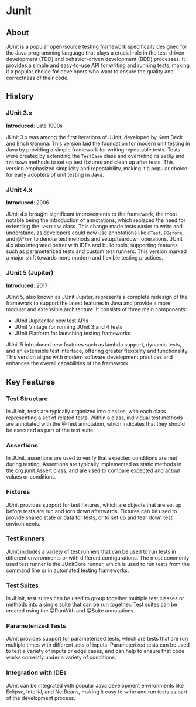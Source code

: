# Junit

## About

JUnit is a popular open-source testing framework specifically designed for the Java programming language that plays a crucial role in the test-driven development (TDD) and behavior-driven development (BDD) processes. It provides a simple and easy-to-use API for writing and running tests, making it a popular choice for developers who want to ensure the quality and correctness of their code.

## History

### JUnit 3.x

**Introduced**: Late 1990s

JUnit 3.x was among the first iterations of JUnit, developed by Kent Beck and Erich Gamma. This version laid the foundation for modern unit testing in Java by providing a simple framework for writing repeatable tests. Tests were created by extending the `TestCase` class and overriding its `setUp` and `tearDown` methods to set up test fixtures and clean up after tests. This version emphasized simplicity and repeatability, making it a popular choice for early adopters of unit testing in Java.

### JUnit 4.x

**Introduced**: 2006

JUnit 4.x brought significant improvements to the framework, the most notable being the introduction of annotations, which replaced the need for extending the `TestCase` class. This change made tests easier to write and understand, as developers could now use annotations like `@Test`, `@Before`, and `@After` to denote test methods and setup/teardown operations. JUnit 4.x also integrated better with IDEs and build tools, supporting features such as parameterized tests and custom test runners. This version marked a major shift towards more modern and flexible testing practices.

### JUnit 5 (Jupiter)

**Introduced**: 2017

JUnit 5, also known as JUnit Jupiter, represents a complete redesign of the framework to support the latest features in Java and provide a more modular and extensible architecture. It consists of three main components:&#x20;

* JUnit Jupiter for new test APIs
* JUnit Vintage for running JUnit 3 and 4 tests
* JUnit Platform for launching testing frameworks

JUnit 5 introduced new features such as lambda support, dynamic tests, and an extensible test interface, offering greater flexibility and functionality. This version aligns with modern software development practices and enhances the overall capabilities of the framework.

## Key Features

### **Test Structure**

In JUnit, tests are typically organized into classes, with each class representing a set of related tests. Within a class, individual test methods are annotated with the @Test annotation, which indicates that they should be executed as part of the test suite.

### **Assertions**

In JUnit, assertions are used to verify that expected conditions are met during testing. Assertions are typically implemented as static methods in the org.junit.Assert class, and are used to compare expected and actual values or conditions.

### **Fixtures**

JUnit provides support for test fixtures, which are objects that are set up before tests are run and torn down afterwards. Fixtures can be used to provide shared state or data for tests, or to set up and tear down test environments.

### **Test Runners**

JUnit includes a variety of test runners that can be used to run tests in different environments or with different configurations. The most commonly used test runner is the JUnitCore runner, which is used to run tests from the command line or in automated testing frameworks.

### **Test Suites**

In JUnit, test suites can be used to group together multiple test classes or methods into a single suite that can be run together. Test suites can be created using the @RunWith and @Suite annotations.

### **Parameterized Tests**

JUnit provides support for parameterized tests, which are tests that are run multiple times with different sets of inputs. Parameterized tests can be used to test a variety of inputs or edge cases, and can help to ensure that code works correctly under a variety of conditions.

### **Integration with IDEs**

JUnit can be integrated with popular Java development environments like Eclipse, IntelliJ, and NetBeans, making it easy to write and run tests as part of the development process.

